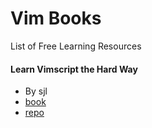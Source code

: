 # Vim Books

List of Free Learning Resources


#### Learn Vimscript the Hard Way
* By sjl
* [book](http://learnvimscriptthehardway.stevelosh.com/)
* [repo](https://github.com/sjl/learnvimscriptthehardway/)

